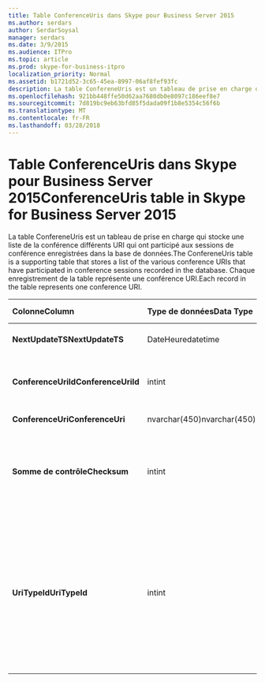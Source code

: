 ```yaml
---
title: Table ConferenceUris dans Skype pour Business Server 2015
ms.author: serdars
author: SerdarSoysal
manager: serdars
ms.date: 3/9/2015
ms.audience: ITPro
ms.topic: article
ms.prod: skype-for-business-itpro
localization_priority: Normal
ms.assetid: b1721d52-3c65-45ea-8997-06af8fef93fc
description: La table ConfereneUris est un tableau de prise en charge qui stocke une liste de la conférence différents URI qui ont participé aux sessions de conférence enregistrées dans la base de données. Chaque enregistrement de la table représente une conférence URI.
ms.openlocfilehash: 921bb448ffe50d62aa7680db0e8097c186eef8e7
ms.sourcegitcommit: 7d819bc9eb63bfd85f5dada09f1b8e5354c56f6b
ms.translationtype: MT
ms.contentlocale: fr-FR
ms.lasthandoff: 03/28/2018
---
```

# <a name="conferenceuris-table-in-skype-for-business-server-2015"></a><span data-ttu-id="5be27-104">Table ConferenceUris dans Skype pour Business Server 2015</span><span class="sxs-lookup"><span data-stu-id="5be27-104">ConferenceUris table in Skype for Business Server 2015</span></span>
 
<span data-ttu-id="5be27-105">La table ConfereneUris est un tableau de prise en charge qui stocke une liste de la conférence différents URI qui ont participé aux sessions de conférence enregistrées dans la base de données.</span><span class="sxs-lookup"><span data-stu-id="5be27-105">The ConfereneUris table is a supporting table that stores a list of the various conference URIs that have participated in conference sessions recorded in the database.</span></span> <span data-ttu-id="5be27-106">Chaque enregistrement de la table représente une conférence URI.</span><span class="sxs-lookup"><span data-stu-id="5be27-106">Each record in the table represents one conference URI.</span></span>
  
|<span data-ttu-id="5be27-107">**Colonne**</span><span class="sxs-lookup"><span data-stu-id="5be27-107">**Column**</span></span>|<span data-ttu-id="5be27-108">**Type de données**</span><span class="sxs-lookup"><span data-stu-id="5be27-108">**Data Type**</span></span>|<span data-ttu-id="5be27-109">**Index de la clé**</span><span class="sxs-lookup"><span data-stu-id="5be27-109">**Key/Index**</span></span>|<span data-ttu-id="5be27-110">**Détails**</span><span class="sxs-lookup"><span data-stu-id="5be27-110">**Details**</span></span>|
|:-----|:-----|:-----|:-----|
|<span data-ttu-id="5be27-111">**NextUpdateTS**</span><span class="sxs-lookup"><span data-stu-id="5be27-111">**NextUpdateTS**</span></span> <br/> |<span data-ttu-id="5be27-112">DateHeure</span><span class="sxs-lookup"><span data-stu-id="5be27-112">datetime</span></span>  <br/> |<span data-ttu-id="5be27-113">Principal</span><span class="sxs-lookup"><span data-stu-id="5be27-113">Primary</span></span>  <br/> |<span data-ttu-id="5be27-114">Horodatage, interne utilisé.</span><span class="sxs-lookup"><span data-stu-id="5be27-114">Time stamp, Internal used.</span></span>  <br/> |
|<span data-ttu-id="5be27-115">**ConferenceUriId**</span><span class="sxs-lookup"><span data-stu-id="5be27-115">**ConferenceUriId**</span></span> <br/> |<span data-ttu-id="5be27-116">int</span><span class="sxs-lookup"><span data-stu-id="5be27-116">int</span></span>  <br/> |<span data-ttu-id="5be27-117">Principal</span><span class="sxs-lookup"><span data-stu-id="5be27-117">Primary</span></span>  <br/> |<span data-ttu-id="5be27-118">Numéro unique identifiant cette conférence URI.</span><span class="sxs-lookup"><span data-stu-id="5be27-118">Unique number identifying this conference URI.</span></span>  <br/> |
|<span data-ttu-id="5be27-119">**ConferenceUri**</span><span class="sxs-lookup"><span data-stu-id="5be27-119">**ConferenceUri**</span></span> <br/> |<span data-ttu-id="5be27-120">nvarchar(450)</span><span class="sxs-lookup"><span data-stu-id="5be27-120">nvarchar(450)</span></span>  <br/> ||<span data-ttu-id="5be27-121">Conférence URI.</span><span class="sxs-lookup"><span data-stu-id="5be27-121">Conference URI.</span></span>  <br/> |
|<span data-ttu-id="5be27-122">**Somme de contrôle**</span><span class="sxs-lookup"><span data-stu-id="5be27-122">**Checksum**</span></span> <br/> |<span data-ttu-id="5be27-123">int</span><span class="sxs-lookup"><span data-stu-id="5be27-123">int</span></span>  <br/> ||<span data-ttu-id="5be27-124">Total de contrôle de ConferenceUri.</span><span class="sxs-lookup"><span data-stu-id="5be27-124">Checksum of ConferenceUri.</span></span> <span data-ttu-id="5be27-125">Utilisé pour augmente la vitesse de recherche de la base de données.</span><span class="sxs-lookup"><span data-stu-id="5be27-125">Used to increases the speed of database searches.</span></span>  <br/> |
|<span data-ttu-id="5be27-126">**UriTypeId**</span><span class="sxs-lookup"><span data-stu-id="5be27-126">**UriTypeId**</span></span> <br/> |<span data-ttu-id="5be27-127">int</span><span class="sxs-lookup"><span data-stu-id="5be27-127">int</span></span>  <br/> |<span data-ttu-id="5be27-128">Étrangère</span><span class="sxs-lookup"><span data-stu-id="5be27-128">Foreign</span></span>  <br/> |<span data-ttu-id="5be27-129">Type d’URI, telles que conf:chat pour la conférence par messagerie instantanée ou conf:audio-vidéo pour les conférences audio/vidéo.</span><span class="sxs-lookup"><span data-stu-id="5be27-129">URI type, such as conf:chat for IM conference, or conf:audio-video for audio/video conference.</span></span> <span data-ttu-id="5be27-130">Consultez la table [UriTypes](uritypes.md) pour plus d’informations.</span><span class="sxs-lookup"><span data-stu-id="5be27-130">See the [UriTypes table](uritypes.md) table for more information.</span></span> <br/> |
   

